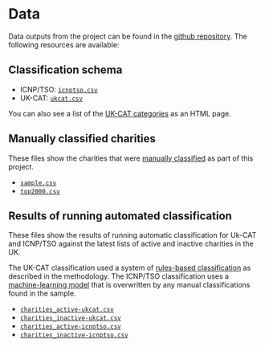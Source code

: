 # Data

Data outputs from the project can be found in the [github repository](https://github.com/drkane/ukcat/tree/main/data). The following resources are available:

## Classification schema

- ICNP/TSO: [`icnptso.csv`](https://github.com/drkane/ukcat/blob/main/data/icnptso.csv)
- UK-CAT: [`ukcat.csv`](https://github.com/drkane/ukcat/blob/main/data/ukcat.csv)

You can also see a list of the [UK-CAT categories](tag_list.md) as an HTML page.

## Manually classified charities

These files show the charities that were [manually classified](method/manual-classification.md) as part of this project. 

- [`sample.csv`](https://github.com/drkane/ukcat/blob/main/data/sample.csv)
- [`top2000.csv`](https://github.com/drkane/ukcat/blob/main/data/top2000.csv)

## Results of running automated classification

These files show the results of running automatic classification for Uk-CAT and ICNP/TSO against
the latest lists of active and inactive charities in the UK.

The UK-CAT classification used a system of [rules-based classification](method/rules-based-classification.md) as described in the methodology. The ICNP/TSO classification uses a [machine-learning model](method/machine-learning.md) that is overwritten by any manual classifications found in the sample.

- [`charities_active-ukcat.csv`](https://github.com/drkane/ukcat/blob/main/data/charities_active-ukcat.csv)
- [`charities_inactive-ukcat.csv`](https://github.com/drkane/ukcat/blob/main/data/charities_inactive-icnptso.csv)
- [`charities_active-icnptso.csv`](https://github.com/drkane/ukcat/blob/main/data/charities_active-icnptso.csv)
- [`charities_inactive-icnptso.csv`](https://github.com/drkane/ukcat/blob/main/data/charities_inactive-icnptso.csv)
